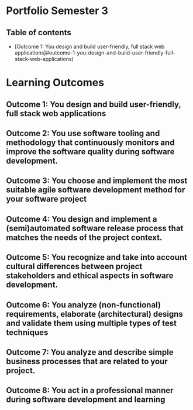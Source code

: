 # Portfolio Semester 3

## Table of contents

  - [Outcome 1: You design and build user-friendly, full stack web applications]#outcome-1-you-design-and-build-user-friendly-full-stack-web-applications)

# Learning Outcomes 

## Outcome 1: You design and build user-friendly, full stack web applications

## Outcome 2: You use software tooling and methodology that continuously monitors and improve the software quality during software development.

## Outcome 3: You choose and implement the most suitable agile software development method for your software project

## Outcome 4: You design and implement a (semi)automated software release process that matches the needs of the project context.

## Outcome 5: You recognize and take into account cultural differences between project stakeholders and ethical aspects in software development.

## Outcome 6: You analyze (non-functional) requirements, elaborate (architectural) designs and validate them using multiple types of test techniques

## Outcome 7: You analyze and describe simple business processes that are related to your project.

## Outcome 8: You act in a professional manner during software development and learning
